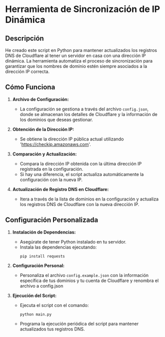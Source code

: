 # Herramienta de Sincronización de IP Dinámica

## Descripción

He creado este script en Python para mantener actualizados los registros DNS de Cloudflare al tener un servidor en casa con una dirección IP dinámica. La herramienta automatiza el proceso de sincronización para garantizar que los nombres de dominio estén siempre asociados a la dirección IP correcta.

## Cómo Funciona

1. **Archivo de Configuración:**
   - La configuración se gestiona a través del archivo `config.json`, donde se almacenan los detalles de Cloudflare y la información de los dominios que deseas gestionar.

2. **Obtención de la Dirección IP:**
   - Se obtiene la dirección IP pública actual utilizando 'https://checkip.amazonaws.com'.

3. **Comparación y Actualización:**
   - Compara la dirección IP obtenida con la última dirección IP registrada en la configuración.
   - Si hay una diferencia, el script actualiza automáticamente la configuración con la nueva IP.

4. **Actualización de Registro DNS en Cloudflare:**
   - Itera a través de la lista de dominios en la configuración y actualiza los registros DNS de Cloudflare con la nueva dirección IP.

## Configuración Personalizada

1. **Instalación de Dependencias:**
   - Asegúrate de tener Python instalado en tu servidor.
   - Instala las dependencias ejecutando:
     ```
     pip install requests
     ```

2. **Configuración Personal:**
   - Personaliza el archivo `config.example.json` con la información específica de tus dominios y tu cuenta de Cloudflare y renombra el archivo a config.json

3. **Ejecución del Script:**
   - Ejecuta el script con el comando:
     ```
     python main.py
     ```
   - Programa la ejecución periódica del script para mantener actualizados tus registros DNS.
   

